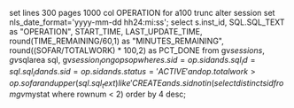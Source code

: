 





set lines 300 pages 1000
col OPERATION for a100 trunc
alter session set nls_date_format='yyyy-mm-dd hh24:mi:ss'; select s.inst_id,
SQL.SQL_TEXT as "OPERATION",
START_TIME,
LAST_UPDATE_TIME,
round(TIME_REMAINING/60,1) as "MINUTES_REMAINING", round((SOFAR/TOTALWORK) * 100,2) as PCT_DONE
from gv$session s, gv$sqlarea sql,
gv$session_longops op where
s.sid=op.sid
and s.sql_id = sql.sql_id
and s.sid = op.sid
and s.status = 'ACTIVE'
and op.totalwork > op.sofar
and upper(sql.sql_text) like 'CREATE%INDEX%'
and s.sid not in (select distinct sid from gv$mystat where rownum < 2) order by 4 desc;